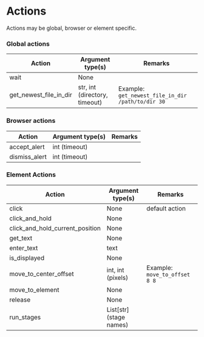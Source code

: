# Actions

Actions may be global, browser or element specific.

### Global actions

| Action                 | Argument type(s)              | Remarks                                           |
|------------------------|-------------------------------|---------------------------------------------------|
| wait                   | None                          |                                                   |
| get_newest_file_in_dir | str, int (directory, timeout) | Example: `get_newest_file_in_dir /path/to/dir 30` |

### Browser actions

| Action         | Argument type(s) | Remarks                       |
|----------------|------------------|-------------------------------|
| accept_alert   | int (timeout)    |                               |
| dismiss_alert  | int (timeout)    |                               |

### Element Actions

| Action                          | Argument type(s)        | Remarks                       |
|---------------------------------|-------------------------|-------------------------------|
| click                           | None                    | default action                |
| click_and_hold                  | None                    |                               |
| click_and_hold_current_position | None                    |                               |
| get_text                        | None                    |                               |    
| enter_text                      | text                    |                               |
| is_displayed                    | None                    |                               |
| move_to_center_offset           | int, int (pixels)       | Example: `move_to_offset 8 8` |
| move_to_element                 | None                    |                               |
| release                         | None                    |                               |
| run_stages                      | List[str] (stage names) |                               |
